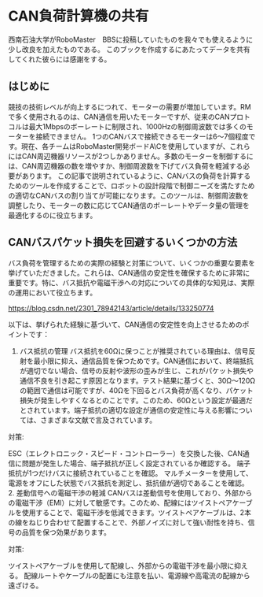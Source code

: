 # CAN負荷計算機の共有
西南石油大学がRoboMaster　BBSに投稿していたものを我々でも使えるように少し改良を加えたものである。
このブックを作成するにあたってデータを共有してくれた彼らには感謝をする。

## はじめに
競技の技術レベルが向上するにつれて、モーターの需要が増加しています。RMで多く使用されるのは、CAN通信を用いたモーターですが、従来のCANプロトコルは最大1Mbpsのボーレートに制限され、1000Hzの制御周波数では多くのモーターを接続できません。
1つのCANバスで接続できるモーターは6〜7個程度です。現在、各チームはRoboMaster開発ボードA\Cを使用していますが、これらにはCAN周辺機器リソースが2つしかありません。多数のモーターを制御するには、CAN周辺機器の数を増やすか、制御周波数を下げてバス負荷を軽減する必要があります。
この記事で説明されているように、CANバスの負荷を計算するためのツールを作成することで、ロボットの設計段階で制御ニーズを満たすための適切なCANバスの割り当てが可能になります。このツールは、制御周波数を調整したり、モーターの数に応じてCAN通信のボーレートやデータ量の管理を最適化するのに役立ちます。

## CANバスパケット損失を回避するいくつかの方法
バス負荷を管理するための実際の経験と対策について、いくつかの重要な要素を挙げていただきました。これらは、CAN通信の安定性を確保するために非常に重要です。特に、バス抵抗や電磁干渉への対応についての具体的な知見は、実際の運用において役立ちます。

https://blog.csdn.net/2301_78942143/article/details/133250774

以下は、挙げられた経験に基づいて、CAN通信の安定性を向上させるためのポイントです：
1. バス抵抗の管理
バス抵抗を60Ωに保つことが推奨されている理由は、信号反射を最小限に抑え、通信品質を保つためです。CAN通信において、終端抵抗が適切でない場合、信号の反射や波形の歪みが生じ、これがパケット損失や通信不良を引き起こす原因となります。テスト結果に基づくと、30Ω〜120Ωの範囲で通信は可能ですが、40Ωを下回るとバス負荷が高くなり、パケット損失が発生しやすくなるとのことです。このため、60Ωという設定が最適だとされています。端子抵抗の適切な設定が通信の安定性に与える影響については、さまざまな文献で言及されています。

対策:

ESC（エレクトロニック・スピード・コントローラー）を交換した後、CAN通信に問題が発生した場合、端子抵抗が正しく設定されているか確認する。
端子抵抗が1つだけバスに接続されていることを確認。
マルチメーターを使用して、電源をオフにした状態でバス抵抗を測定し、抵抗値が適切であることを確認。
2. 差動信号への電磁干渉の軽減
CANバスは差動信号を使用しており、外部からの電磁干渉（EMI）に対して敏感です。このため、配線にはツイストペアケーブルを使用することで、電磁干渉を低減できます。ツイストペアケーブルは、2本の線をねじり合わせて配置することで、外部ノイズに対して強い耐性を持ち、信号の品質を保つ効果があります。

対策:

ツイストペアケーブルを使用して配線し、外部からの電磁干渉を最小限に抑える。
配線ルートやケーブルの配置にも注意を払い、電源線や高電流の配線から遠ざける。

